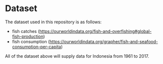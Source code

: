# Dataset
The dataset used in this repository is as follows:
- fish catches (https://ourworldindata.org/fish-and-overfishing#global-fish-production)
- fish consumption (https://ourworldindata.org/grapher/fish-and-seafood-consumption-per-capita)

All of the dataset above will supply data for Indonesia from 1961 to 2017.
